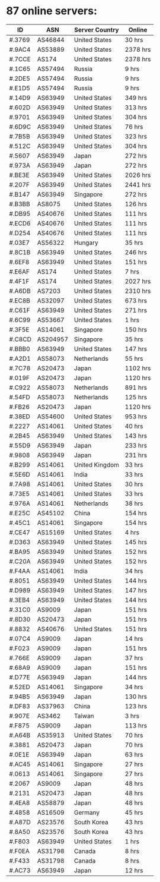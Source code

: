 # 87 online servers:

| ID | ASN | Server Country | Online |
| ------ | ------ | ------ | ------ |
| #.3769 | AS46844 | United States | 30 hrs |
| #.9AC4 | AS53889 | United States | 2378 hrs |
| #.7CCE | AS174 | United States | 2378 hrs |
| #.1C65 | AS57494 | Russia | 9 hrs |
| #.2DE5 | AS57494 | Russia | 9 hrs |
| #.E1D5 | AS57494 | Russia | 9 hrs |
| #.14D9 | AS63949 | United States | 349 hrs |
| #.602D | AS63949 | United States | 313 hrs |
| #.9701 | AS63949 | United States | 304 hrs |
| #.6D9C | AS63949 | United States | 76 hrs |
| #.7B5B | AS63949 | United States | 323 hrs |
| #.512C | AS63949 | United States | 304 hrs |
| #.5607 | AS63949 | Japan | 272 hrs |
| #.973A | AS63949 | Japan | 272 hrs |
| #.BE3E | AS63949 | United States | 2026 hrs |
| #.207F | AS63949 | United States | 2441 hrs |
| #.B147 | AS63949 | Singapore | 272 hrs |
| #.B3BB | AS8075 | United States | 126 hrs |
| #.DB95 | AS40676 | United States | 111 hrs |
| #.ECD6 | AS40676 | United States | 111 hrs |
| #.D254 | AS40676 | United States | 111 hrs |
| #.03E7 | AS56322 | Hungary | 35 hrs |
| #.8C1B | AS63949 | United States | 246 hrs |
| #.6EF8 | AS63949 | United States | 151 hrs |
| #.E6AF | AS174 | United States | 7 hrs |
| #.4F1F | AS174 | United States | 2027 hrs |
| #.A6DB | AS7203 | United States | 2310 hrs |
| #.EC8B | AS32097 | United States | 673 hrs |
| #.C61F | AS63949 | United States | 271 hrs |
| #.6C99 | AS53667 | United States | 1 hrs |
| #.3F5E | AS14061 | Singapore | 150 hrs |
| #.C8CD | AS204957 | Singapore | 35 hrs |
| #.BBB0 | AS63949 | United States | 147 hrs |
| #.A2D1 | AS58073 | Netherlands | 55 hrs |
| #.7C78 | AS20473 | Japan | 1102 hrs |
| #.019F | AS20473 | Japan | 1120 hrs |
| #.C922 | AS58073 | Netherlands | 891 hrs |
| #.54FD | AS58073 | Netherlands | 125 hrs |
| #.FB26 | AS20473 | Japan | 1120 hrs |
| #.38ED | AS54600 | United States | 953 hrs |
| #.2227 | AS14061 | United States | 40 hrs |
| #.2B45 | AS63949 | United States | 143 hrs |
| #.55D9 | AS63949 | Japan | 233 hrs |
| #.9808 | AS63949 | Japan | 231 hrs |
| #.B299 | AS14061 | United Kingdom | 33 hrs |
| #.5E6D | AS14061 | India | 33 hrs |
| #.7A98 | AS14061 | United States | 30 hrs |
| #.73E5 | AS14061 | United States | 33 hrs |
| #.976A | AS14061 | Netherlands | 38 hrs |
| #.E25C | AS45102 | China | 154 hrs |
| #.45C1 | AS14061 | Singapore | 154 hrs |
| #.CE47 | AS15169 | United States | 4 hrs |
| #.D363 | AS63949 | United States | 145 hrs |
| #.BA95 | AS63949 | United States | 152 hrs |
| #.C20A | AS63949 | United States | 152 hrs |
| #.F4AA | AS14061 | India | 34 hrs |
| #.8051 | AS63949 | United States | 144 hrs |
| #.D989 | AS63949 | United States | 147 hrs |
| #.3EB4 | AS63949 | United States | 144 hrs |
| #.31C0 | AS9009 | Japan | 151 hrs |
| #.8D30 | AS20473 | Japan | 151 hrs |
| #.8832 | AS40676 | United States | 151 hrs |
| #.07C4 | AS9009 | Japan | 14 hrs |
| #.F023 | AS9009 | Japan | 151 hrs |
| #.766E | AS9009 | Japan | 37 hrs |
| #.68A9 | AS9009 | Japan | 151 hrs |
| #.D77E | AS63949 | Japan | 144 hrs |
| #.52ED | AS14061 | Singapore | 34 hrs |
| #.94B5 | AS63949 | Japan | 130 hrs |
| #.DF83 | AS37963 | China | 123 hrs |
| #.907E | AS3462 | Taiwan | 3 hrs |
| #.F875 | AS9009 | Japan | 113 hrs |
| #.A64B | AS35913 | United States | 70 hrs |
| #.3881 | AS20473 | Japan | 70 hrs |
| #.0E1E | AS63949 | Japan | 63 hrs |
| #.AC45 | AS14061 | Singapore | 27 hrs |
| #.0613 | AS14061 | Singapore | 27 hrs |
| #.2067 | AS9009 | Japan | 48 hrs |
| #.2131 | AS20473 | Japan | 48 hrs |
| #.4EA8 | AS58879 | Japan | 48 hrs |
| #.4858 | AS16509 | Germany | 45 hrs |
| #.A87D | AS23576 | South Korea | 43 hrs |
| #.8A50 | AS23576 | South Korea | 43 hrs |
| #.F803 | AS63949 | United States | 1 hrs |
| #.F0EA | AS31798 | Canada | 8 hrs |
| #.F433 | AS31798 | Canada | 8 hrs |
| #.AC73 | AS63949 | Japan | 12 hrs |

